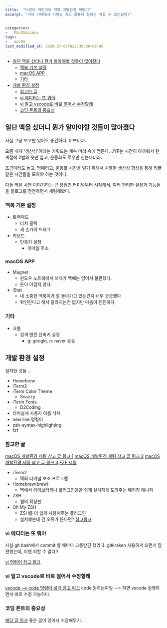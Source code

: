 ```yaml
---
title:  "터린이 맥린이의 맥북 개발환경 세팅기"
excerpt: "이제 카페에서 터미널 키고 콤퓨타 잘하는 척할 수 있는걸까?"


categories:
-   MacOS&Linux
tags:
-   macOS
last_modified_at: 2020-07-03TO22:30:00+09:00
---
```


- [일단 맥을 샀더니 뭔가 알아야할 것들이 많아졌다](#일단-맥을-샀더니-뭔가-알아야할-것들이-많아졌다)
  - [맥북 기본 설정](#맥북-기본-설정)
  - [macOS APP](#macos-app)
  - [기타](#기타)
- [개발 환경 설정](#개발-환경-설정)
  - [참고한 글](#참고한-글)
  - [vi 에디터는 또 뭐야](#vi-에디터는-또-뭐야)
  - [vi 말고 vscode로 바로 열어서 수정할래](#vi-말고-vscode로-바로-열어서-수정할래)
  - [코딩 폰트의 중요성](#코딩-폰트의-중요성)

## 일단 맥을 샀더니 뭔가 알아야할 것들이 많아졌다

사실 그냥 보고만 있어도 좋긴하다. 이쁘니까.

요즘 내게 '생산성'이라는 키워드는 계속 머리 속에 맴돈다.
JYP는 시간이 아까워서 한 계절에 2벌의 옷만 입고, 운동화도 로우만 신는다더라.

조금이라도 놀고, 멍때리고, 운동할 시간을 벌기 위해서
치열한 생산성 향상을 통해 티끌 같은 시간들을 모아야 하는 것이다.

다들 맥을 사면 이야기하는 큰 장점인 터미널부터 시작해서,
여러 편리한 설정과 기능들을 블로그를 전전하면서 세팅해봤다.

### 맥북 기본 설정

- 트랙패드
  - 터치 클릭
  - 세 손가락 드래그
- 키보드
  - 단축키 설정
    - 이메일 주소

### macOS APP

- Magnet
  - 윈도우 노트북에서 쓰다가 맥에는 없어서 불편했다.
  - 돈이 아깝지 않다.
- iStat
  - 내 소중한 맥북이가 잘 돌아가고 있는건지 너무 궁금했다
  - 확인한다고 해서 달라지는건 없지만 마음이 든든하다

### 기타

- 크롬
  - 검색 엔진 단축키 설정
    - g: google, n: naver 등등

## 개발 환경 설정

설치한 것들 ...

- Homebrew
- iTerm2
- iTerm Color Theme
  - Snazzy
- iTerm Fonts
  - D2Coding
- 터미널에 사용자 이름 삭제
- new line 명령어
- zsh-syntax-highlighting
- fzf

### 참고한 글

[macOS 개발환경 세팅 참고 글 링크 1](https://subicura.com/2017/11/22/mac-os-development-environment-setup.html)
[macOS 개발환경 세팅 참고 글 링크 2](https://medium.com/harrythegreat/oh-my-zsh-iterm2%EB%A1%9C-%ED%84%B0%EB%AF%B8%EB%84%90%EC%9D%84-%EB%8D%94-%EA%B0%95%EB%A0%A5%ED%95%98%EA%B2%8C-a105f2c01bec)
[macOS 개발환경 세팅 참고 글 링크 3](https://ooeunz.tistory.com/21)
[FZF 세팅](https://medium.com/harrythegreat/fzf%EB%A1%9C-zsh-%ED%84%B0%EB%AF%B8%EB%84%90-%EB%8D%94-%EA%B0%95%EB%A0%A5%ED%95%98%EA%B2%8C-%EC%82%AC%EC%9A%A9%ED%95%98%EA%B8%B0-730c20eb496b)

- iTerm2
  - 맥의 터미널 보조 프로그램
- Homebrew(brew)
  - 맥에서 라이브러리나 플러그인등을 쉽게 설치하게 도와주는 패키징 매니저
- ZSH
  - 쉘의 확장판
- Oh My ZSH
  - ZSH를 더 쉽게 사용해주는 플러그인
  - 설치했는데 긴 오류가 뜬다면? [참고링크](https://goax.tistory.com/4)

### vi 에디터는 또 뭐야

사실 git bash에서 commit 할 때마다 고통받긴 했었다.
gitkraken 사용하게 되면서 맘 편했는데,
이젠 피할 수 없다!!

[vi 명령어 참고 링크](https://blockdmask.tistory.com/25)

### vi 말고 vscode로 바로 열어서 수정할래

[vscode --> code 명령어 넣기 참고 링크](https://velog.io/@nmy0502/Mac-OS-%ED%84%B0%EB%AF%B8%EB%84%90terminal-%EC%84%A4%EC%A0%95)
code 원하는파일 --> 하면 vscode 실행하면서 바로 수정 가능하다.

### 코딩 폰트의 중요성

[해당 글 링크](https://ppss.kr/archives/66633)
좋은 글이 있어서 저장해두기.
